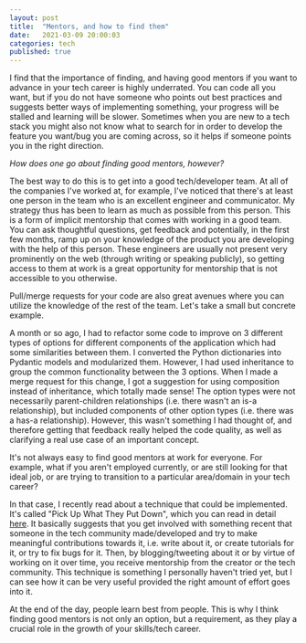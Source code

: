 ```yaml
---
layout: post
title:  "Mentors, and how to find them"
date:   2021-03-09 20:00:03
categories: tech
published: true
---
```


I find that the importance of finding, and having good mentors if you want to advance in your tech career is highly underrated. You can code all you want, but if you do not have someone who points out best practices and suggests better ways of implementing something, your progress will be stalled and learning will be slower. Sometimes when you are new to a tech stack you might also not know what to search for in order to develop the feature you want/bug you are coming across, so it helps if someone points you in the right direction.

<em>How does one go about finding good mentors, however?</em>

The best way to do this is to get into a good tech/developer team. At all of the companies I've worked at, for example, I've noticed that there's at least one person in the team who is an excellent engineer and communicator. My strategy thus has been to learn as much as possible from this person. This is a form of implicit mentorship that comes with working in a good team. You can ask thoughtful questions, get feedback and potentially, in the first few months, ramp up on your knowledge of the product you are developing with the help of this person. These engineers are usually not present very prominently on the web (through writing or speaking publicly), so getting access to them at work is a great opportunity for mentorship that is not accessible to you otherwise.

Pull/merge requests for your code are also great avenues where you can utilize the knowledge of the rest of the team. Let's take a small but concrete example.

A month or so ago, I had to refactor some code to improve on 3 different types of options for different components of the application which had some similarities between them. I converted the Python dictionaries into Pydantic models and modularized them. However, I had used inheritance to group the common functionality between the 3 options. When I made a merge request for this change, I got a suggestion for using composition instead of inheritance, which totally made sense! The option types were not necessarily parent-children relationships (i.e. there wasn't an is-a relationship), but included components of other option types (i.e. there was a has-a relationship). However, this wasn't something I had thought of, and therefore getting that feedback really helped the code quality, as well as clarifying a real use case of an important concept.

It's not always easy to find good mentors at work for everyone. For example, what if you aren't employed currently, or are still looking for that ideal job, or are trying to transition to a particular area/domain in your tech career?


In that case, I recently read about a technique that could be implemented. It's called "Pick Up What They Put Down", which you can read in detail [here](https://www.swyx.io/puwtpd/). It basically suggests that you get involved with something recent that someone in the tech community made/developed and try to make meaningful contributions towards it, i.e. write about it, or create tutorials for it, or try to fix bugs for it. Then, by blogging/tweeting about it or by virtue of working on it over time, you receive mentorship from the creator or the tech community. This technique is something I personally haven't tried yet, but I can see how it can be very useful provided the right amount of effort goes into it.

At the end of the day, people learn best from people. This is why I think finding good mentors is not only an option, but a requirement, as they play a crucial role in the growth of your skills/tech career.

